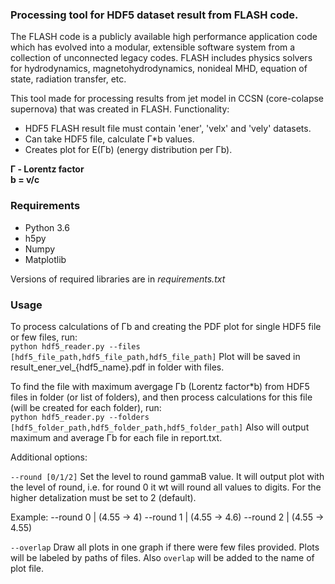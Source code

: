 ### Processing tool for HDF5 dataset result from FLASH code.

The FLASH code is a publicly available high performance application code which has evolved into a modular, 
extensible software system from a collection of unconnected legacy codes.
FLASH includes physics solvers for hydrodynamics, magnetohydrodynamics, nonideal MHD, equation of state, 
radiation transfer, etc.

This tool made for processing results from jet model in CCSN (core-colapse supernova) that was created in FLASH.
Functionality: 
* HDF5 FLASH result file must contain 'ener', 'velx' and 'vely' datasets. 
* Can take HDF5 file, calculate Г*b values.
* Creates plot for E(Гb) (energy distribution per Гb).

**Г - Lorentz factor**  
**b = v/c**

### Requirements
* Python 3.6
* h5py
* Numpy
* Matplotlib

Versions of required libraries are in *requirements.txt*

### Usage

To process calculations of Гb and creating the PDF plot for single HDF5 file or few files, run:  
`python hdf5_reader.py --files [hdf5_file_path,hdf5_file_path,hdf5_file_path]`
Plot will be saved in result_ener_vel_{hdf5_name}.pdf in folder with files.

To find the file with maximum avergage Гb (Lorentz factor*b) from HDF5 files in folder (or list of folders), 
and then process calculations for this file (will be created for each folder), run:  
`python hdf5_reader.py --folders [hdf5_folder_path,hdf5_folder_path,hdf5_folder_path]`
Also will output maximum and average Гb for each file in report.txt.

Additional options:

`--round [0/1/2]`
Set the level to round gammaB value. It will output plot with the level of round, i.e. for round 0 it wt will round all values to digits.
For the higher detalization must be set to 2 (default).

Example:
--round 0       | (4.55 -> 4)
--round 1       | (4.55 -> 4.6)
--round 2       | (4.55 -> 4.55)

`--overlap`
Draw all plots in one graph if there were few files provided. Plots will be labeled by paths of files. Also `overlap` 
will be added to the name of plot file.
